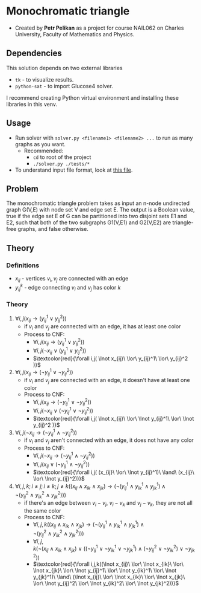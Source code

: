 # Monochromatic triangle
- Created by **Petr Pelikan** as a project for course NAIL062 on 
Charles University, Faculty of Mathematics and Physics.

## Dependencies

This solution depends on two external libraries
- `tk` - to visualize results.
- `python-sat` - to import Glucose4 solver.

I recommend creating Python virtual environment and installing these libraries in this venv.

## Usage

- Run solver with `solver.py <filename1> <filename2> ...` to run as many graphs as you want.
    - Recommended:
        - `cd` to root of the project
        - `./solver.py ./tests/*`
- To understand input file format, look at [this file](./tests/testFirst.in).

## Problem

The monochromatic triangle problem takes as input an n-node undirected graph G(V,E) with node set V and edge set E. The output is a Boolean value, true if the edge set E of G can be partitioned into two disjoint sets E1 and E2, such that both of the two subgraphs G1(V,E1) and G2(V,E2) are triangle-free graphs, and false otherwise.

## Theory

### Definitions
- $x_{ij}$ - vertices $v_i, v_j$ are connected with an edge
- $y_{ij}^k$ - edge connecting $v_i$ and $v_j$ has color $k$

### Theory
1) $\forall i,j( x_{ij} \rightarrow (y_{ij}^1\ \lor\ y_{ij}^2))$
    - if $v_i$ and $v_j$ are connected with an edge, it has at least one color
    - Process to CNF:
        - $\forall i,j( x_{ij} \rightarrow (y_{ij}^1\ \lor\ y_{ij}^2))$
        - $\forall i,j( \lnot x_{ij}\ \lor\ (y_{ij}^1\ \lor\ y_{ij}^2) )$
        - $\textcolor{red}{\forall i,j( \lnot x_{ij}\ \lor\ y_{ij}^1\ \lor\ y_{ij}^2 )}$
2) $\forall i,j( x_{ij} \rightarrow (\lnot y_{ij}^1 \lor \lnot y_{ij}^2))$
    - if $v_i$ and $v_j$ are connected with an edge, it doesn't have at least one color
    - Process to CNF:
        - $\forall i,j( x_{ij} \rightarrow (\lnot y_{ij}^1\ \lor\ \lnot y_{ij}^2))$
        - $\forall i,j( \lnot x_{ij}\ \lor\ (\lnot y_{ij}^1\ \lor\ \lnot y_{ij}^2) )$
        - $\textcolor{red}{\forall i,j( \lnot x_{ij}\ \lor\ \lnot y_{ij}^1\ \lor\ \lnot y_{ij}^2 )}$
3) $\forall i,j(\lnot x_{ij} \rightarrow (\lnot y_{ij}^1\ \land\ \lnot y_{ij}^2))$
    - if $v_i$ and $v_j$ aren't connected with an edge, it does not have any color
    - Process to CNF:
        - $\forall i,j( \lnot x_{ij} \rightarrow (\lnot y_{ij}^1\ \land\ \lnot y_{ij}^2))$
        - $\forall i,j( x_{ij}\ \lor\ (\lnot y_{ij}^1\ \land\ \lnot y_{ij}^2))$
        - $\textcolor{red}{\forall i,j( (x_{ij}\ \lor\ \lnot y_{ij}^1)\ \land\ (x_{ij}\ \lor\ \lnot y_{ij}^2))}$
4) $\forall i,j,k; i \neq j; i \neq k; j \neq k((x_{ij}\ \land\ x_{ik}\ \land\ x_{jk}) \rightarrow (\lnot( y_{ij}^1\ \land\ y_{ik}^1\ \land\ y_{jk}^1) \land \lnot( y_{ij}^2\ \land\ y_{ik}^2\ \land\ y_{jk}^2)))$
    - if there's an edge between $v_{i}-v_{j}$, $v_{i}-v_{k}$ and $v_{j}-v_{k}$, they are not all the same color
    - Process to CNF:
        - $\forall i,j,k((x_{ij}\ \land\ x_{ik}\ \land\ x_{jk}) \rightarrow (\lnot( y_{ij}^1\ \land\ y_{ik}^1\ \land\ y_{jk}^1) \land \lnot( y_{ij}^2\ \land\ y_{ik}^2\ \land\ y_{jk}^2)))$
        - $\forall i,j,k(\lnot (x_{ij}\ \land\ x_{ik}\ \land\ x_{jk})\ \lor\ ((\lnot y_{ij}^1\ \lor\ \lnot y_{ik}^1\ \lor\ \lnot y_{jk}^1)\ \land\ (\lnot y_{ij}^2\ \lor\ \lnot y_{ik}^2)\ \lor\ \lnot y_{jk}^2))$
        - $\textcolor{red}{\forall i,j,k((\lnot x_{ij}\ \lor\ \lnot x_{ik}\ \lor\ \lnot x_{jk}\ \lor\ \lnot y_{ij}^1\ \lor\ \lnot y_{ik}^1\ \lor\ \lnot y_{jk}^1)\ \land\ (\lnot x_{ij}\ \lor\ \lnot x_{ik}\ \lor\ \lnot x_{jk}\ \lor\ \lnot y_{ij}^2\ \lor\ \lnot y_{ik}^2\ \lor\ \lnot y_{jk}^2))}$